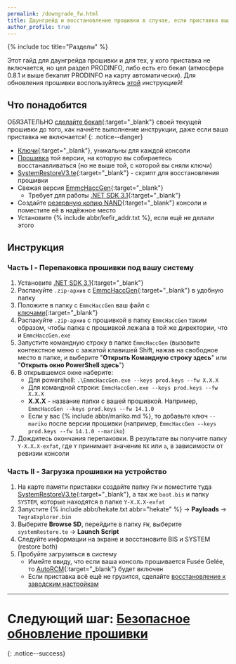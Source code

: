 ```yaml
---
permalink: /downgrade_fw.html
title: Даунгрейд и восстановление прошивки в случае, если приставка вышла из строя
author_profile: true
---
```

{% include toc title="Разделы" %}

Этот гайд для даунгрейда прошивки и для тех, у кого приставка не включается, но цел раздел PRODINFO, либо есть его бекап (атмосфера 0.8.1 и выше бекапит PRODINFO на карту автоматически). Для обновления прошивки воспользуйтесь [этой](update-to-latest) инструкцией!

## Что понадобится

ОБЯЗАТЕЛЬНО [сделайте бекап](backup-nand){:target="_blank"} своей текущей прошивки до того, как начнёте выполнение инструкции, даже если ваша приставка не включается!
{: .notice--danger}

* [Ключи](backup-nand#часть-ii---дампим-ключи){:target="_blank"}, уникальны для каждой консоли
* [Прошивка](https://darthsternie.net/switch-firmwares/) той версии, на которую вы собираетесь восстанавливаться (но не выше той, с которой вы сняли ключи)
* [SystemRestoreV3.te](files/SystemRestoreV3.te){:target="_blank"} - скрипт для восстановления прошивки
* Свежая версия [EmmcHaccGen](https://github.com/suchmememanyskill/EmmcHaccGen){:target="_blank"}
	* Требует для работы [.NET SDK 3.1](https://dotnet.microsoft.com/download/dotnet-core/3.1){:target="_blank"}
* Создайте [резервную копию NAND](backup-nand){:target="_blank"} консоли и поместите её в надёжное место 
* Установите {% include abbr/kefir_addr.txt %}, если ещё не делали этого

## Инструкция

### Часть I - Перепаковка прошивки под вашу систему

1. Установите [.NET SDK 3.1](https://dotnet.microsoft.com/download/dotnet-core/3.1){:target="_blank"}
1. Распакуйте `.zip-архив` с [EmmcHaccGen](https://github.com/suchmememanyskill/EmmcHaccGen){:target="_blank"} в удобную папку
1. Положите в папку с `EmmcHaccGen` ваш файл с [ключами](/backup-nand#часть-ii---дампим-ключи){:target="_blank"}
1. Распакуйте `.zip-архив` с прошивкой в папку `EmmcHaccGen` таким образом, чтобы папка с прошивкой лежала в той же директории, что и `EmmcHaccGen.exe`
1. Запустите командную строку в папке `EmmcHaccGen` (вызовите контекстное меню с зажатой клавишей Shift, нажав на свободное место в папке, и выберите "**Открыть Командную строку здесь**" или "**Открыть окно PowerShell здесь**")
1. В открывшемся окне наберите:
	* Для powershell: `.\EmmcHaccGen.exe --keys prod.keys --fw X.X.X`
	* Для командной строки: `EmmcHaccGen.exe --keys prod.keys --fw X.X.X`
	* **X.X.X** - название папки с вашей прошивкой. Например, `EmmcHaccGen --keys prod.keys --fw 14.1.0`
	* Если у вас {% include abbr/mariko.md %}, то добавьте ключ `--mariko` после версии прошивки (например, `EmmcHaccGen --keys prod.keys --fw 14.1.0 --mariko`)
1. Дождитесь окончания перепаковки. В результате вы получите папку `Y-X.X.X-exfat`, где `Y` принимает значение `NX` или `a`, в зависимости от ревизии консоли

### Часть II - Загрузка прошивки на устройство 

1. На карте памяти приставки создайте папку `FW` и поместите туда [SystemRestoreV3.te](files/SystemRestoreV3.te){:target="_blank"}, а так же `boot.bis` и папку `SYSTEM`, которые находятся в папке `Y-X.X.X-exfat`
1. Запустите {% include abbr/hekate.txt abbr="hekate" %} -> **Payloads** -> `TegraExplorer.bin`
1. Выберите **Browse SD**, перейдите в папку `FW`, выберите `systemRestore.te` -> **Launch Script**
1. Следуйте информации на экране и восстановите BIS и SYSTEM (restore both)
1. Пробуйте загрузиться в систему 
	* Имейте ввиду, что если ваша консоль прошивается Fusée Gelée, то [AutoRCM](autorcm){:target="_blank"} будет включен
	* Если приставка всё ещё не грузится, сделайте [восстановление к заводским настройкам](system-wipe)

___

# Следующий шаг: [Безопасное обновление прошивки](update-to-latest) 
{: .notice--success}